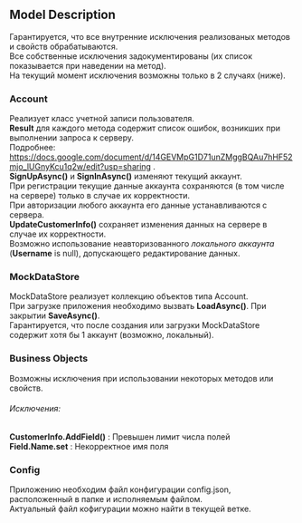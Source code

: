 ## Model Description

Гарантируется, что все внутренние исключения реализованых методов и свойств обрабатываются.  
Все собственные исключения задокументированы (их список показывается при наведении на метод).  
На текущий момент исключения возможны только в 2 случаях (ниже).  

### Account

Реализует класс учетной записи пользователя.  
**Result** для каждого метода содержит список ошибок, возникших при выполнении запроса к серверу.  
Подробнее: https://docs.google.com/document/d/14GEVMpG1D71unZMggBQAu7hHF52mjo_lUGnyKcu1q2w/edit?usp=sharing .  
**SignUpAsync()** и **SignInAsync()** изменяют текущий аккаунт.  
При регистрации текущие данные аккаунта сохраняются (в том числе на сервере) только в случае их корректности.  
При авторизации любого аккаунта его данные устанавливаются с сервера.  
**UpdateCustomerInfo()** сохраняет изменения данных на сервере в случае их корректности.  
Возможно использование неавторизованного *локального аккаунта* (**Username** is null), допускающего редактирование данных.  

### MockDataStore

MockDataStore реализует коллекцию объектов типа Account.  
При загрузке приложения необходимо вызвать **LoadAsync()**. При закрытии **SaveAsync()**.  
Гарантируется, что после создания или загрузки MockDataStore содержит хотя бы 1 аккаунт (возможно, локальный).  

### Business Objects

Возможны исключения при использовании некоторых методов или свойств.  

###### Исключения:
**CustomerInfo.AddField()** : Превышен лимит числа полей  
**Field.Name.set** : Некорректное имя поля

### Сonfig

Приложению необходим файл конфигурации config.json, расположенный в папке и исполняемым файлом.  
Актуальный файл кофигурации можно найти в текущей ветке.  
